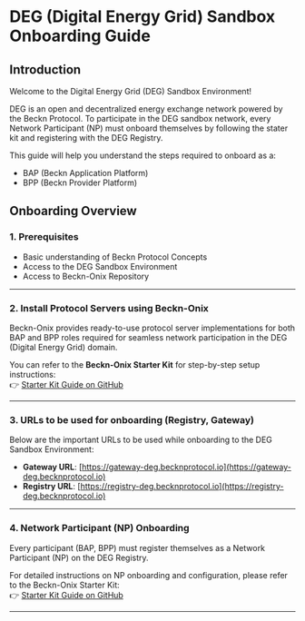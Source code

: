# DEG (Digital Energy Grid) Sandbox Onboarding Guide

## Introduction

Welcome to the Digital Energy Grid (DEG) Sandbox Environment!

DEG is an open and decentralized energy exchange network powered by the Beckn Protocol. To participate in the DEG sandbox network, every Network Participant (NP) must onboard themselves by following the stater kit and registering with the DEG Registry.

This guide will help you understand the steps required to onboard as a:

- BAP (Beckn Application Platform)
- BPP (Beckn Provider Platform)

## Onboarding Overview

### 1. Prerequisites

- Basic understanding of Beckn Protocol Concepts
- Access to the DEG Sandbox Environment
- Access to Beckn-Onix Repository

---

### 2. Install Protocol Servers using Beckn-Onix

Beckn-Onix provides ready-to-use protocol server implementations for both BAP and BPP roles required for seamless network participation in the DEG (Digital Energy Grid) domain.

You can refer to the **Beckn-Onix Starter Kit** for step-by-step setup instructions:  
👉 [Starter Kit Guide on GitHub](https://github.com/beckn/missions/blob/troubleshoot-guide/starter_kit/starter_kit.md)

---

### 3. URLs to be used for onboarding (Registry, Gateway)

Below are the important URLs to be used while onboarding to the DEG Sandbox Environment:

- **Gateway URL**: [https://gateway-deg.becknprotocol.io](https://gateway-deg.becknprotocol.io)
- **Registry URL**: [https://registry-deg.becknprotocol.io](https://registry-deg.becknprotocol.io)

---

### 4. Network Participant (NP) Onboarding

Every participant (BAP, BPP) must register themselves as a Network Participant (NP) on the DEG Registry.

For detailed instructions on NP onboarding and configuration, please refer to the Beckn-Onix Starter Kit:  
👉 [Starter Kit Guide on GitHub](https://github.com/beckn/missions/blob/troubleshoot-guide/starter_kit/starter_kit.md)

---
